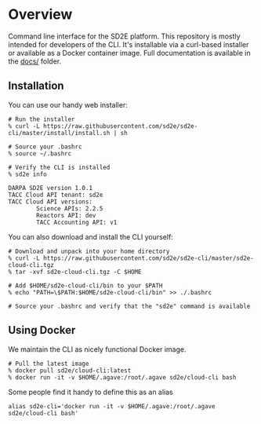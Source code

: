 
# Overview

Command line interface for the SD2E platform. This repository is mostly intended for developers of the CLI. It's installable via a curl-based installer or available as a Docker container image. Full documentation is available in the [docs/](docs/) folder. 

## Installation

You can use our handy web installer:

```shell
# Run the installer
% curl -L https://raw.githubusercontent.com/sd2e/sd2e-cli/master/install/install.sh | sh

# Source your .bashrc
% source ~/.bashrc

# Verify the CLI is installed
% sd2e info

DARPA SD2E version 1.0.1
TACC Cloud API tenant: sd2e
TACC Cloud API versions:
        Science APIs: 2.2.5
        Reactors API: dev
        TACC Accounting API: v1
```

You can also download and install the CLI yourself:


```shell
# Download and unpack into your home directory
% curl -L https://raw.githubusercontent.com/sd2e/sd2e-cli/master/sd2e-cloud-cli.tgz
% tar -xvf sd2e-cloud-cli.tgz -C $HOME

# Add $HOME/sd2e-cloud-cli/bin to your $PATH
% echo "PATH=\$PATH:$HOME/sd2e-cloud-cli/bin" >> ./.bashrc

# Source your .bashrc and verify that the "sd2e" command is available

```

## Using Docker

We maintain the CLI as nicely functional Docker image. 


```shell
# Pull the latest image
% docker pull sd2e/cloud-cli:latest
% docker run -it -v $HOME/.agave:/root/.agave sd2e/cloud-cli bash
```

Some people find it handy to define this as an alias

`alias sd2e-cli='docker run -it -v $HOME/.agave:/root/.agave sd2e/cloud-cli bash'`

```
